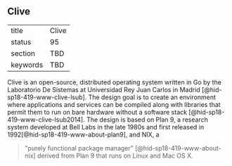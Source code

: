 ## Clive


|          |       |
| -------- | ----- |
| title    | Clive |
| status   | 95    |
| section  | TBD   |
| keywords | TBD   |




Clive is an open-source, distributed operating system written in Go by
the Laboratorio De Sistemas at Universidad Rey Juan Carlos in
Madrid [@hid-sp18-419-www-clive-lsub]. The design goal is to create an
environment where applications and services can be compiled along with
libraries that permit them to run on bare hardware without a software
stack [@hid-sp18-419-www-clive-lsub2014]. The design is based on Plan 9,
a research system developed at Bell Labs in the late 1980s and first
released in 1992[@hid-sp18-419-www-about-plan9], and NIX, a

> "purely functional package manager" [@hid-sp18-419-www-about-nix]
> derived from Plan 9 that runs on Linux and Mac OS X.


